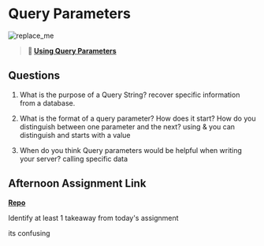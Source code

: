 # Query Parameters

![replace_me](https://codeworks.blob.core.windows.net/public/assets/img/illustrations/placeholder.svg)

> **📖 [Using Query Parameters](https://codeworksacademy.com/fs-student-guide/resources/wk5/01-Query-Parameters)**

## Questions

1. What is the purpose of a Query String?
recover specific information from a database.

2. What is the format of a query parameter? How does it start? How do you distinguish between one parameter and the next?
using & you can distinguish and starts with a value
3. When do you think Query parameters would be helpful when writing your server?
calling specific data
## Afternoon Assignment Link

**[Repo](https://github.com/juliopleon/gregsListApi)**

Identify at least 1 takeaway from today's assignment

its confusing